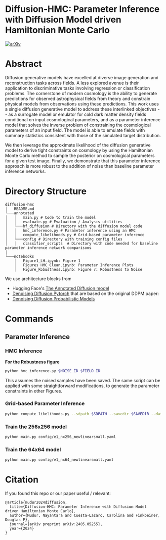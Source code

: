 # Diffusion-HMC: Parameter Inference with Diffusion Model driven Hamiltonian Monte Carlo
[![arXiv](https://img.shields.io/badge/arXiv-2405.05255%20-purple.svg)](https://arxiv.org/abs/2405.05255)

# Abstract
Diffusion generative models have excelled at diverse image generation and reconstruction tasks across fields. A less explored avenue is their application to discriminative tasks involving regression or classification problems. The cornerstone of modern cosmology is the ability to generate predictions for observed astrophysical fields from theory and constrain physical models from observations using these predictions. This work uses a single diffusion generative model to address these interlinked objectives -- as a surrogate model or emulator for cold dark matter density fields conditional on input cosmological parameters, and as a parameter inference model that solves the inverse problem of constraining the cosmological parameters of an input field. The model is able to emulate fields with summary statistics consistent with those of the simulated target distribution. 

We then leverage the approximate likelihood of the diffusion generative model to derive tight constraints on cosmology by using the Hamiltonian Monte Carlo method to sample the posterior on cosmological parameters for a given test image. Finally, we demonstrate that this parameter inference approach is more robust to the addition of noise than baseline parameter inference networks.

# Directory Structure
```
diffusion-hmc
│   README.md
└───annotated
│   │   main.py # Code to train the model
│   │   evaluate.py # Evaluation / Analysis utilities
│   └───hf_diffusion # Directory with the diffusion model code
│   │   hmc_inference.py # Parameter inference using an HMC
│   │   compute_likelihoods.py # Grid-based parameter inference
│   └───config # Directory with training config files
│   │   classifier_scripts  # Directory with code needed for baseline parameter inference network comparisons
|
└───notebooks
    │   Figure1_LH.ipynb: Figure 1
    │   Figures_HMC_Clean.ipynb: Parameter Inference Plots
    │   Figure_Robustness.ipynb: Figure 7: Robustness to Noise
```

We use architecture blocks from 
*  Hugging Face's [The Annotated Diffusion model](https://huggingface.co/blog/annotated-diffusion)
*  [Denoising Diffusion Pytorch](https://github.com/lucidrains/denoising-diffusion-pytorch)
that are based on the original DDPM paper:
*  [Denoising Diffusion Probabilistic Models](https://github.com/hojonathanho/diffusion)

# Commands
## Parameter Inference 
### HMC Inference
**For the Robustness figure**
```bash
python hmc_inference.py $NOISE_ID $FIELD_ID
```
This assumes the noised samples have been saved. 
The same script can be applied with some straightforward modifications, to generate the parameter constraints in other Figures.

### Grid-based Parameter Inference
```bash
python compute_likelihoods.py --sdpath $SDPATH --savedir $SAVEDIR --data_subtype $split --ndiscretization $NDISC --pseed 53 --nsamples 1 --transform_seeds 2 --vlb_seeds 9 --num_params 10 --grid_extent 0.1 --vlb_timesteps $VLBT --reseed_over_time --Nbatches 200 --plotsdir $PLOTSDIR
```

### Train the 256x256 model
```bash
python main.py config/e1_nx256_newlinearsmall.yaml
```

### Train the 64x64 model
```bash
python main.py config/e1_nx64_newlinearsmall.yaml
```

# Citation
If you found this repo or our paper useful / relevant:
```
@article{mudur2024diffusion,
  title={Diffusion-HMC: Parameter Inference with Diffusion Model driven Hamiltonian Monte Carlo},
  author={Mudur, Nayantara and Cuesta-Lazaro, Carolina and Finkbeiner, Douglas P},
  journal={arXiv preprint arXiv:2405.05255},
  year={2024}
}
```
